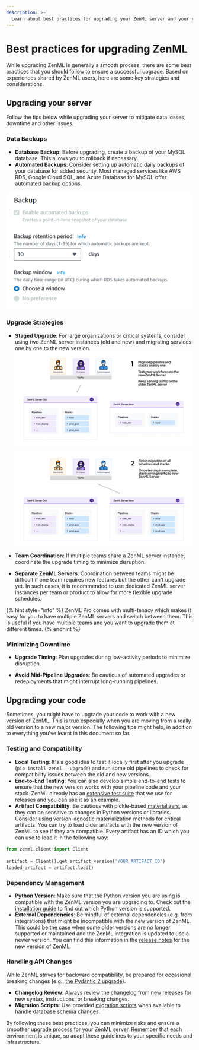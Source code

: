 ```yaml
---
description: >-
  Learn about best practices for upgrading your ZenML server and your code.
---
```


# Best practices for upgrading ZenML

While upgrading ZenML is generally a smooth process, there are some best practices that you should follow to ensure a successful upgrade. Based on experiences shared by ZenML users, here are some key strategies and considerations.

## Upgrading your server

Follow the tips below while upgrading your server to mitigate data losses, downtime and other issues.

### Data Backups

- **Database Backup**: Before upgrading, create a backup of your MySQL database. This allows you to rollback if necessary.
- **Automated Backups**: Consider setting up automatic daily backups of your database for added security. Most managed services like AWS RDS, Google Cloud SQL, and Azure Database for MySQL offer automated backup options.

![Screenshot of backups in AWS RDS](../../.gitbook/assets/aws-rds-backups.png)

### Upgrade Strategies

- **Staged Upgrade**: For large organizations or critical systems, consider using two ZenML server instances (old and new) and migrating services one by one to the new version.
    ![Server Migration Step 1](../../.gitbook/assets/server_migration_1.png)

    ![Server Migration Step 2](../../.gitbook/assets/server_migration_2.png)

- **Team Coordination**: If multiple teams share a ZenML server instance, coordinate the upgrade timing to minimize disruption.
- **Separate ZenML Servers**: Coordination between teams might be difficult if one team requires new features but the other can't upgrade yet. In such cases, it is recommended to use dedicated ZenML server instances per team or product to allow for more flexible upgrade schedules.

{% hint style="info" %}
ZenML Pro comes with multi-tenacy which makes it easy for you to have multiple ZenML servers and switch between them. This is useful if you have multiple teams and you want to upgrade them at different times.
{% endhint %}

### Minimizing Downtime

- **Upgrade Timing**: Plan upgrades during low-activity periods to minimize disruption.

- **Avoid Mid-Pipeline Upgrades**: Be cautious of automated upgrades or redeployments that might interrupt long-running pipelines.

## Upgrading your code

Sometimes, you might have to upgrade your code to work with a new version of ZenML. This is true especially when you are moving from a really old version to a new major version. The following tips might help, in addition to everything you've learnt in this document so far.

### Testing and Compatibility

- **Local Testing**: It's a good idea to test it locally first after you upgrade (`pip install zenml --upgrade`) and run some old pipelines to check for compatibility issues between the old and new versions.
- **End-to-End Testing**: You can also develop simple end-to-end tests to ensure that the new version works with your pipeline code and your stack. ZenML already has an [extensive test suite](https://github.com/zenml-io/zenml/tree/main/tests) that we use for releases and you can use it as an example.
- **Artifact Compatibility**: Be cautious with pickle-based [materializers](../../how-to/handle-data-artifacts/handle-custom-data-types.md), as they can be sensitive to changes in Python versions or libraries. Consider using version-agnostic materialization methods for critical artifacts. You can try to load older artifacts with the new version of ZenML to see if they are compatible. Every artifact has an ID which you can use to load it in the following way:

```python
from zenml.client import Client

artifact = Client().get_artifact_version('YOUR_ARTIFACT_ID')
loaded_artifact = artifact.load()
```

### Dependency Management

- **Python Version**: Make sure that the Python version you are using is compatible with the ZenML version you are upgrading to. Check out the [installation guide](../../getting-started/installation.md) to find out which Python version is supported.
- **External Dependencies**: Be mindful of external dependencies (e.g. from integrations) that might be incompatible with the new version of ZenML. This could be the case when some older versions are no longer supported or maintained and the ZenML integration is updated to use a newer version. You can find this information in the [release notes](https://github.com/zenml-io/zenml/releases) for the new version of ZenML.

### Handling API Changes

While ZenML strives for backward compatibility, be prepared for occasional breaking changes (e.g., [the Pydantic 2 upgrade](https://github.com/zenml-io/zenml/releases/tag/0.60.0)).

- **Changelog Review**: Always review the [changelog from new releases](https://github.com/zenml-io/zenml/releases) for new syntax, instructions, or breaking changes.
- **Migration Scripts**: Use provided [migration scripts](../../how-to/manage-the-zenml-server/migration-guide/migration-guide.md) when available to handle database schema changes.

By following these best practices, you can minimize risks and ensure a smoother upgrade process for your ZenML server. Remember that each environment is unique, so adapt these guidelines to your specific needs and infrastructure.
